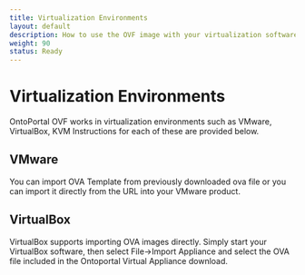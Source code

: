 ```yaml
---
title: Virtualization Environments
layout: default
description: How to use the OVF image with your virtualization software
weight: 90
status: Ready
---
```


# Virtualization Environments

OntoPortal OVF works in virtualization environments such as 
VMware, VirtualBox, KVM
Instructions for each of these are provided below.

## VMware
You can import OVA Template from previously downloaded ova file or you can import it directly from the URL into your VMware product. 

## VirtualBox
VirtualBox supports importing OVA images directly. 
Simply start your VirtualBox software, 
then select File->Import Appliance and select the OVA file included in the Ontoportal Virtual Appliance download.
